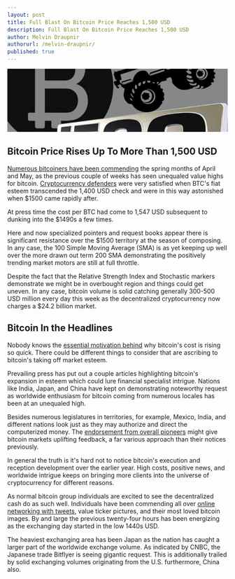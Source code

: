 ```yaml
---
layout: post
title: Full Blast On Bitcoin Price Reaches 1,500 USD
description: Full Blast On Bitcoin Price Reaches 1,500 USD
author: Melvin Draupnir
authorurl: /melvin-draupnir/
published: true
---
```


<p><center><img src="/images/full-trottle.jpg" alt="full-trottle"/></center></p>

<h2>Bitcoin Price Rises Up To More Than 1,500 USD </h2>

<p><a href="/easy-steps-to-bitcoin-buying-with-debit-card-and-credit-card-online/">Numerous bitcoiners have been commending</a> the spring months of April and May, as the previous couple of weeks has seen unequaled value highs for bitcoin. <a href="/contingency-plan-hard-fork-controversy-revealed/">Cryptocurrency defenders</a> were very satisfied when BTC's fiat esteem transcended the 1,400 USD check and were in this way astonished when $1500 came rapidly after. </p>

<p>At press time the cost per BTC had come to 1,547 USD subsequent to dunking into the $1490s a few times. </p>

<p>Here and now specialized pointers and request books appear there is significant resistance over the $1500 territory at the season of composing. In any case, the 100 Simple Moving Average (SMA) is as yet keeping up well over the more drawn out term 200 SMA demonstrating the positively trending market motors are still at full throttle. </p>

<p>Despite the fact that the Relative Strength Index and Stochastic markers demonstrate we might be in overbought region and things could get uneven. In any case, bitcoin volume is solid catching generally 300-500 USD million every day this week as the decentralized cryptocurrency now charges a $24.2 billion market. </p>

<h2>Bitcoin In the Headlines </h2>

<p>Nobody knows the <a href="/a-comparison-between-the-top-six-major-cryptocurrencies/">essential motivation behind</a> why bitcoin's cost is rising so quick. There could be different things to consider that are ascribing to bitcoin's taking off market esteem.</p>

<p>Prevailing press has put out a couple articles highlighting bitcoin's expansion in esteem which could lure financial specialist intrigue. Nations like India, Japan, and China have kept on demonstrating noteworthy request as worldwide enthusiasm for bitcoin coming from numerous locales has been at an unequaled high. </p>

<p>Besides numerous legislatures in territories, for example, Mexico, India, and different nations look just as they may authorize and direct the computerized money. The <a href="/bitcoin-etfs-not-likely-in-the-future/">endorsement from overall pioneers</a> might give bitcoin markets uplifting feedback, a far various approach than their notices previously. </p>

<p>In general the truth is it's hard not to notice bitcoin's execution and reception development over the earlier year. High costs, positive news, and worldwide intrigue keeps on bringing more clients into the universe of cryptocurrency for different reasons. </p>

<p>As normal bitcoin group individuals are excited to see the decentralized cash do as such well. Individuals have been commending all over <a href="/coinbase-announced-passing-on-on-chain-fees-to-customers/">online networking with tweets</a>, value ticker pictures, and their most loved bitcoin images. By and large the previous twenty-four hours has been energizing as the exchanging day started in the low 1440s USD. </p>

<p>The heaviest exchanging area has been Japan as the nation has caught a larger part of the worldwide exchange volume. As indicated by CNBC, the Japanese trade Bitflyer is seeing gigantic request. This is additionally trailed by solid exchanging volumes originating from the U.S. furthermore, China also. </p>

